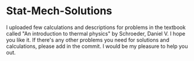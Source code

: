 # Stat-Mech-Solutions
I uploaded few calculations and descriptions for problems in the textbook called "An introduction to thermal physics" by Schroeder, Daniel V.
I hope you like it. If there's any other problems you need for solutions and calculations, please add in the commit. 
I would be my pleasure to help you out.
